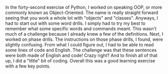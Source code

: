 In the forty-second exercise of Python, I worked on speaking OOP, or more commonly known as Object-Oriented.
The name is really straight forward seeing that you work a whole lot with "objects" and "classes".
Anyways, I had to start out with some word drills. I simply had to try my best to remember what some specific words
and commands meant. This wasn't much of a challenge because I already knew a few of the definitions. Next, I worked on
phase drills. The instructions on those phase drills, I found, were slightly confusing. From what I could figure out, I
had to be able to read some lines of code and English. The challenge was that these sentences were both made of English
and code! Crazy right? And to finish all of that up, I did a "little" bit of coding. Overall this was a good learning exercise
with a few key points.  